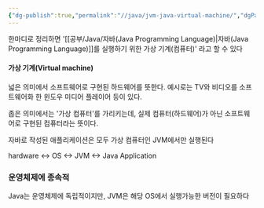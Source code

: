 ```yaml
---
{"dg-publish":true,"permalink":"//java/jvm-java-virtual-machine/","dgPassFrontmatter":true}
---
```



한마디로 정리하면 '[[공부/Java/자바(Java Programming Language)\|자바(Java Programming Language)]]를 실행하기 위한 가상 기계(컴퓨터)' 라고 할 수 있다

#### 가상 기계(Virtual machine)
넓은 의미에서 소프트웨어로 구현된 하드웨어를 뜻한다. 예시로는 TV와 비디오를 소프트웨어화 한 윈도우 미디어 플레이어 등이 있다.

좁은 의미에서는 '가상 컴퓨터'를 가리키는데, 실제 컴퓨터(하드웨어)가 아닌 소프트웨어로 구현된 컴퓨터라는 뜻이다.

자바로 작성된 애플리케이션은 모두 가상 컴퓨터인 JVM에서만 실행된다

hardware <-> OS <-> JVM <-> Java Application

### 운영체제에 종속적
Java는 운영체제에 독립적이지만, JVM은 해당 OS에서 실행가능한 버전이 필요하다